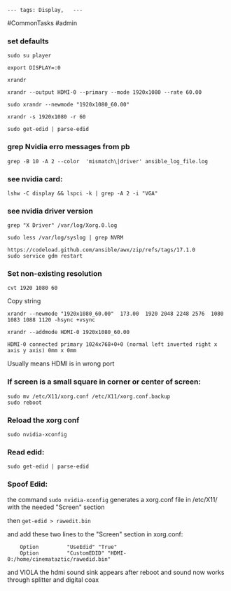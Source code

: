 
`---
tags: Display,  
---`

#CommonTasks #admin 

### set defaults
```
sudo su player
```

```
export DISPLAY=:0
```

```
xrandr
```

```
xrandr --output HDMI-0 --primary --mode 1920x1080 --rate 60.00
```

```
sudo xrandr --newmode "1920x1080_60.00"
```

```
xrandr -s 1920x1080 -r 60
```

```
sudo get-edid | parse-edid
```


### grep Nvidia erro messages from pb

```
grep -B 10 -A 2 --color  'mismatch\|driver' ansible_log_file.log 
```
### see nvidia card:
```
lshw -C display && lspci -k | grep -A 2 -i "VGA"
```


### see nvidia driver version
```
grep "X Driver" /var/log/Xorg.0.log
```

```
sudo less /var/log/syslog | grep NVRM
```

```
https://codeload.github.com/ansible/awx/zip/refs/tags/17.1.0
sudo service gdm restart
```

### Set non-existing resolution
```
cvt 1920 1080 60
```

Copy string
```
xrandr --newmode "1920x1080_60.00"  173.00  1920 2048 2248 2576  1080 1083 1088 1120 -hsync +vsync
```

```
xrandr --addmode HDMI-0 1920x1080_60.00
```




```HDMI-0 connected primary 1024x768+0+0 (normal left inverted right x axis y axis) 0mm x 0mm```

 Usually means HDMI is in wrong port

### If screen is a small square in corner or center of screen:

```
sudo mv /etc/X11/xorg.conf /etc/X11/xorg.conf.backup
sudo reboot
```
### Reload the xorg conf

`sudo nvidia-xconfig`

### Read edid:

```
sudo get-edid | parse-edid
```

### Spoof Edid:

 the command `sudo nvidia-xconfig` generates a xorg.conf file in /etc/X11/ with the needed "Screen" section

then `get-edid > rawedit.bin`

and add these two lines to the "Screen" section in xorg.conf:

```
    Option         "UseEdid" "True"
    Option         "CustomEDID" "HDMI-0:/home/cinemataztic/rawedid.bin"
```

and VIOLA the hdmi sound sink appears after reboot and sound now works through splitter and digital coax
